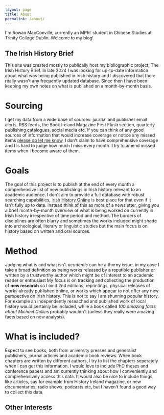 ```yaml
---
layout: page
title: About
permalink: /about/
---
```


I'm Rowan MacConville, currently an MPhil student in Chinese Studies at Trinity College Dublin. Welcome to my blog!
## The Irish History Brief
This site was created mostly to publically host my bibliographic project, The Irish History Brief.
In late 2024 I was looking for up-to-date information about what was being published in Irish history and I discovered that there really wasn't any frequently updated database.
Since then I have been keeping my own notes on what is published on a month-by-month basis.

# Sourcing
I get my data from a wide base of sources: journal and publisher email alerts, RSS feeds, the Book Ireland Magazine First Flush section, quarterly publishing catalogues, social media etc.
If you can think of any good sources of information that would increase coverage or notice any missed items [please do let me know](/contact).
I don't claim to have comprehensive coverage and I is hard to judge how much I miss every month.
I try to amend missed items when I become aware of them.

# Goals
The goal of this project is to publish at the end of every month a comprehensive list of new publishings in Irish history relevant to an academic audience.
I don't aim to provide a full database with robust searching capabilities, [Irish History Online](https://www.iho.ie/) is best place for that even if it isn't fully up to date.
Instead think of this as more of a newsletter, giving you a brief month-by-month overview of what is being worked on currently in Irish history irrespective of time period and method.
The borders of disciplines are often blurry and sometimes the works included might shade into archeological, literary or linguistic studies but the main focus is on history based on written and oral sources.

# Method
Judging what is and what isn't *academic* can be a thorny issue, in my case I take a broad definition as being works released by a reputible publisher or written by a trustworthy author which might be of interest to an academic reader or enthusiast
My focus is on tracking and collecting the production of **new research** so I omit 2nd editions, reprintings, physical releases of works already published online, or works which appear to not offer any new perspective on Irish history.
This is not to say I am shunning popular history.
For example an independently reseached and published work of local history would certainly be included, while a book called *100 amazing facts about Michael Collins* probably wouldn't (unless they really were amazing facts based on new analysis).

# What is included?
Expect to see books, both from university presses and generalist publishers, journal articles and academic book reviews.
When book chapters are written by different authors, I try to list the chapters seperately when I can get this information.
I would love to include PhD theses and conference papers and am currently thinking about how I conveniently and comprehensively access this data.
It would also be nice to include things like articles, say for example from History Ireland magazine, or new documentaries, radio shows, podcasts etc, but I haven't found a good way to collect this data.

## Other Interests
